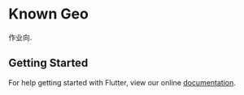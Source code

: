 # Known Geo

作业向.

## Getting Started

For help getting started with Flutter, view our online
[documentation](https://flutter.io/).
